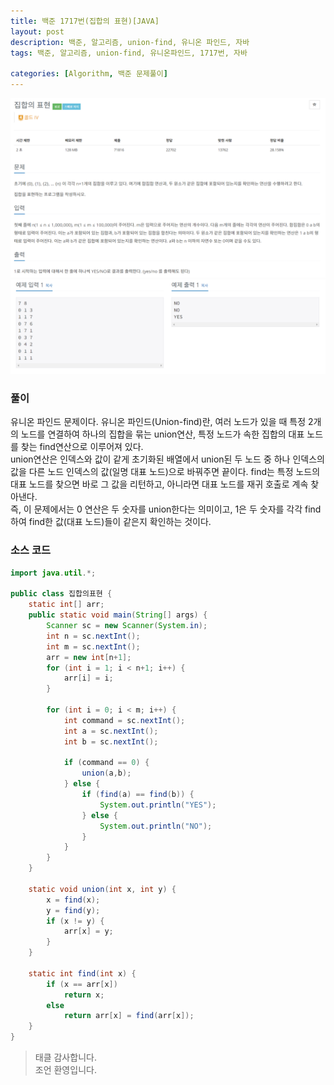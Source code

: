 ```yaml
---
title: 백준 1717번(집합의 표현)[JAVA]
layout: post
description: 백준, 알고리즘, union-find, 유니온 파인드, 자바
tags: 백준, 알고리즘, union-find, 유니온파인드, 1717번, 자바

categories: [Algorithm, 백준 문제풀이]
---
```


![img](/assets/img/1717-1.png)<br/>
![img](/assets/img/1717-2.png)


### __풀이__
유니온 파인드 문제이다. 유니온 파인드(Union-find)란, 여러 노드가 있을 때 특정 2개의 노드를 연결하여 하나의 집합을 묶는 union연산, 특정 노드가 속한 집합의 대표 노드를 찾는 find연산으로 이루어져 있다. 
<br/>
union연산은 인덱스와 값이 같게 초기화된 배열에서 union된 두 노드 중 하나 인덱스의 값을 다른 노드 인덱스의 값(일명 대표 노드)으로 바꿔주면 끝이다. find는 특정 노드의 대표 노드를 찾으면 바로 그 값을 리턴하고, 아니라면 대표 노드를 재귀 호출로 계속 찾아낸다.
<br/>
즉, 이 문제에서는 0 연산은 두 숫자를 union한다는 의미이고, 1은 두 숫자를 각각 find하여 find한 값(대표 노드)들이 같은지 확인하는 것이다.


### __소스 코드__ 

```java
import java.util.*;

public class 집합의표현 {
	static int[] arr;
	public static void main(String[] args) {
		Scanner sc = new Scanner(System.in);
		int n = sc.nextInt();
		int m = sc.nextInt();
		arr = new int[n+1];
		for (int i = 1; i < n+1; i++) {
			arr[i] = i;
		}
		
		for (int i = 0; i < m; i++) {
			int command = sc.nextInt();
			int a = sc.nextInt();
			int b = sc.nextInt();
			
			if (command == 0) {
				union(a,b);
			} else {
				if (find(a) == find(b)) {
					System.out.println("YES");
				} else {
					System.out.println("NO");
				}
			}
		}
	}
	
	static void union(int x, int y) {
		x = find(x);
		y = find(y);
		if (x != y) {
			arr[x] = y;
		}
	}
	
	static int find(int x) {
		if (x == arr[x])
			return x;
		else
			return arr[x] = find(arr[x]);
	}
}
```

> 태클 감사합니다.<br/>
> 조언 환영입니다.